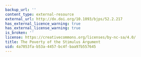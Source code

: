 ```yaml
---
backup_url: ''
content_type: external-resource
external_url: http://dx.doi.org/10.1093/bjps/52.2.217
has_external_licence_warning: true
has_external_license_warning: true
is_broken: ''
license: https://creativecommons.org/licenses/by-nc-sa/4.0/
title: The Poverty of the Stimulus Argument
uid: 4a7053fa-b53a-4457-bc4f-baa97b557645
---
```

